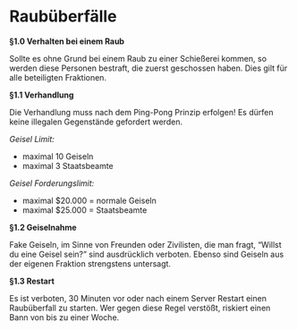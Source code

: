 # Raubüberfälle

**§1.0 Verhalten bei einem Raub**

Sollte es ohne Grund bei einem Raub zu einer Schießerei kommen, so werden diese Personen bestraft, die zuerst geschossen haben. Dies gilt für alle beteiligten Fraktionen.

**§1.1 Verhandlung**

Die Verhandlung muss nach dem Ping-Pong Prinzip erfolgen! Es dürfen keine illegalen Gegenstände gefordert werden.

_Geisel Limit:_

* maximal 10 Geiseln
* maximal 3 Staatsbeamte

_Geisel Forderungslimit:_

* maximal $20.000 = normale Geiseln
* maximal $25.000 = Staatsbeamte

**§1.2 Geiselnahme**

Fake Geiseln, im Sinne von Freunden oder Zivilisten, die man fragt, “Willst du eine Geisel sein?” sind ausdrücklich verboten. Ebenso sind Geiseln aus der eigenen Fraktion strengstens untersagt.

**§1.3 Restart**

Es ist verboten, 30 Minuten vor oder nach einem Server Restart einen Raubüberfall zu starten. Wer gegen diese Regel verstößt, riskiert einen Bann von bis zu einer Woche.
